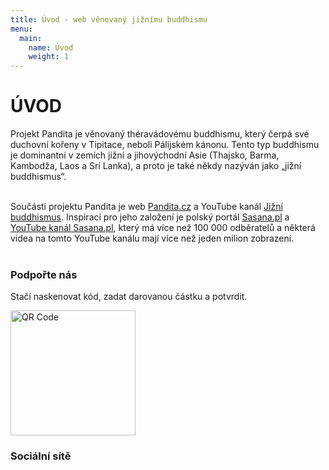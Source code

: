 ```yaml
---
title: Úvod - web věnovaný jižnímu buddhismu
menu:
  main:
    name: Úvod
    weight: 1
---
```


# ÚVOD

Projekt Pandita je věnovaný théravádovému buddhismu, který čerpá své duchovní kořeny v Tipitace, neboli Pálijském kánonu. Tento typ buddhismu je dominantní v zemích jižní a jihovýchodní Asie (Thajsko, Barma, Kambodža, Laos a Srí Lanka), a proto je také někdy nazýván jako „jižní buddhismus“.</br></br>

Součástí projektu Pandita je web [Pandita.cz](https://pandita.cz/) a YouTube kanál [Jižní buddhismus](https://www.youtube.com/channel/UC1IIp3Yo_PaJPsEU9BUk1ew). Inspirací pro jeho založení je polský portál [Sasana.pl](http://sasana.pl/) a [YouTube kanál Sasana.pl](https://www.youtube.com/user/sasanaPL), který má více než 100 000 odběratelů a některá videa na tomto YouTube kanálu mají více než jeden milion zobrazení.<br><br>

<div style="isplay:none">

### Podpořte nás
Stačí naskenovat kód, zadat darovanou částku a potvrdit.
<div style="text-align: left;">
<img src="/images/qr/dar-pro-jizni-buddhismus.png" alt="QR Code" class="qr-code" width="200" height="200">
</div>

### Sociální sítě
<br>
<a style="border: none" href="https://www.facebook.com/groups/706412515266679">
<ion-icon class="ion-icon facebook" name="logo-facebook"></ion-icon>
</a><br>

<a style="border: none" href="https://www.youtube.com/channel/UC1IIp3Yo_PaJPsEU9BUk1ew">

<ion-icon class="ion-icon youtube" class="ion-icon youtube" name="logo-youtube"></ion-icon>
</a><br>

<a style="border: none" href="https://odysee.com/@JizniBuddhismus:5">
<ion-icon class="ion-icon odysee" name="accessibility-outline"></ion-icon></ion-icon></a><br>

<script src="/js/arrow-script.js"></script>

<script type="module" src="https://unpkg.com/ionicons@5.5.2/dist/ionicons/ionicons.esm.js"></script>
<script nomodule src="https://unpkg.com/ionicons@5.5.2/dist/ionicons/ionicons.js"></script>
